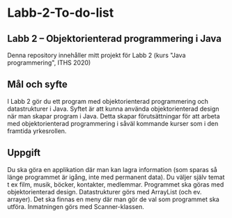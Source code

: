 # Labb-2-To-do-list
## Labb 2 – Objektorienterad programmering i Java

Denna repository innehåller mitt projekt för Labb 2 (kurs "Java programmering", ITHS 2020)

## Mål och syfte
I Labb 2 gör du ett program med objektorienterad programmering och datastrukturer i Java. Syftet är att kunna använda objektorienterad design när man skapar program i Java. Detta skapar förutsättningar för att arbeta med objektorienterad programmering i såväl kommande kurser som i den framtida yrkesrollen.
## Uppgift
Du ska göra en applikation där man kan lagra information (som sparas så länge programmet är igång, inte med permanent data). Du väljer själv temat t ex film, musik, böcker, kontakter, medlemmar.
Programmet ska göras med objektorienterad design. Datastrukturer görs med ArrayList (och ev. arrayer). Det ska finnas en meny där man gör de val som programmet ska utföra. Inmatningen görs med Scanner-klassen.
